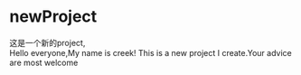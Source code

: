 # newProject
这是一个新的project,<br />
Hello everyone,My name is creek! This is a new project I create.Your advice are most welcome
